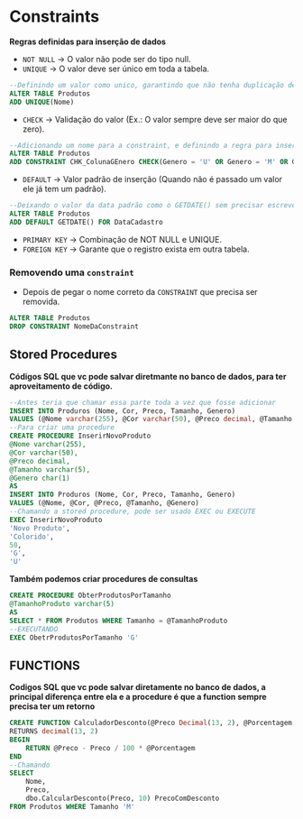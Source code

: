 # Constraints
**Regras definidas para inserção de dados**
* `NOT NULL` -> O valor não pode ser do tipo null.
* `UNIQUE` -> O valor deve ser único em toda a tabela.
~~~SQL
--Definindo um valor como unico, garantindo que não tenha duplicação de produtos.
ALTER TABLE Produtos
ADD UNIQUE(Nome)
~~~

* `CHECK` -> Validação do valor (Ex.: O valor sempre deve ser maior do que zero).
~~~SQL
--Adicionando um nome para a constraint, e definindo a regra para inserção na coluna gênero
ALTER TABLE Produtos
ADD CONSTRAINT CHK_ColunaGEnero CHECK(Genero = 'U' OR Genero = 'M' OR Genero = 'F')
~~~

* `DEFAULT` -> Valor padrão de inserção (Quando não é passado um valor ele já tem um padrão).
~~~SQL
--Deixando o valor da data padrão como o GETDATE() sem precisar escreve-lo toda a vez, caso seja passado outro valor ele é definido no lugar do default no caso atual, não atera os outros
ALTER TABLE Produtos
ADD DEFAULT GETDATE() FOR DataCadastro
~~~

* `PRIMARY KEY` -> Combinação de NOT NULL e UNIQUE.
* `FOREIGN KEY` -> Garante que o registro exista em outra tabela.

### Removendo uma `constraint`
* Depois de pegar o nome correto da `CONSTRAINT` que precisa ser removida.
~~~SQL
ALTER TABLE Produtos
DROP CONSTRAINT NomeDaConstraint
~~~

## Stored Procedures
**Códigos SQL que vc pode salvar diretmante no banco de dados, para ter aproveitamento de código.**
~~~SQL
--Antes teria que chamar essa parte toda a vez que fosse adicionar
INSERT INTO Produros (Nome, Cor, Preco, Tamanho, Genero)
VALUES (@Nome varchar(255), @Cor varchar(50), @Preco decimal, @Tamanho varchar(5), @Genero char(1))
--Para criar uma procedure
CREATE PROCEDURE InserirNovoProduto
@Nome varchar(255),
@Cor varchar(50),
@Preco decimal,
@Tamanho varchar(5),
@Genero char(1)
AS
INSERT INTO Produros (Nome, Cor, Preco, Tamanho, Genero)
VALUES (@Nome, @Cor, @Preco, @Tamanho, @Genero)
--Chamando a stored procedure, pode ser usado EXEC ou EXECUTE
EXEC InserirNovoProduto
'Novo Produto',
'Colorido',
50,
'G',
'U'
~~~
**Também podemos criar procedures de consultas**
~~~SQL
CREATE PROCEDURE ObterProdutosPorTamanho
@TamanhoProduto varchar(5)
AS
SELECT * FROM Produtos WHERE Tamanho = @TamanhoProduto
--EXECUTANDO
EXEC ObetrProdutosPorTamanho 'G'
~~~

## FUNCTIONS
**Codigos SQL que vc pode salvar diretamente no banco de dados, a principal diferença entre ela e a procedure é que a function sempre precisa ter um retorno**
~~~SQL
CREATE FUNCTION CalculadorDesconto(@Preco Decimal(13, 2), @Porcentagem int)
RETURNS decimal(13, 2)
BEGIN
    RETURN @Preco - Preco / 100 * @Porcentagem
END
--Chamando
SELECT
    Nome,
    Preco,
    dbo.CalcularDesconto(Preco, 10) PrecoComDesconto
FROM Produtos WHERE Tamanho 'M'
